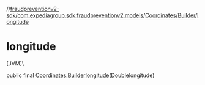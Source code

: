 //[fraudpreventionv2-sdk](../../../../index.md)/[com.expediagroup.sdk.fraudpreventionv2.models](../../index.md)/[Coordinates](../index.md)/[Builder](index.md)/[longitude](longitude.md)

# longitude

[JVM]\

public final [Coordinates.Builder](index.md)[longitude](longitude.md)([Double](https://docs.oracle.com/javase/8/docs/api/java/lang/Double.html)longitude)
